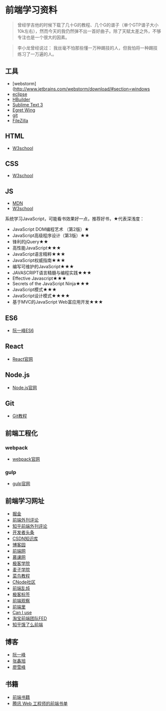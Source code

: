 # 前端学习资料

> 曾经学吉他的时候下载了几十G的教程、几个G的谱子（单个GTP谱子大小10k左右），然而今天的我仍然弹不出一首好曲子。除了天赋太差之外，不够专注也是一个很大的因素。

> 李小龙曾经说过：
我丝毫不怕那些懂一万种踢技的人，但我怕将一种踢技练习了一万遍的人。

## 工具
- [webstorm](http://www.jetbrains.com/webstorm/download/#section=windows
- [eclipse](https://www.eclipse.org/downloads/)
- [HBuilder](http://www.dcloud.io/)
- [Sublime Text 3](https://www.sublimetext.com/3)
- [Egret Wing](https://www.egret.com/products/wing.html)
- [git](https://git-scm.com/downloads)
- [FileZilla](https://filezilla-project.org/)

## HTML
- [W3school](http://www.w3school.com.cn/html/)

## CSS
- [W3school](http://www.w3school.com.cn/css/index.asp)

## JS
- [MDN](https://developer.mozilla.org/zh-CN/docs/Web/JavaScript)
- [W3school](http://www.w3school.com.cn/js/)

系统学习JavaScript，可能看书效果好一点，推荐好书，★代表深浅度：
- JavaScript DOM编程艺术 （第2版）★
- JavaScript高级程序设计（第3版）★★
- 锋利的jQuery★★
- 高性能JavaScript★★★
- JavaScript语言精粹★★★
- JavaScript权威指南★★★
- 编写可维护的JavaScript★★★
- JAVASCRIPT语言精髓与编程实践★★★
- Effective Javascript★★★
- Secrets of the JavaScript Ninja★★★
- JavaScript模式★★★
- JavaScript设计模式★★★★
- 基于MVC的JavaScript Web富应用开发★★★

## ES6
- [阮一峰ES6](http://es6.ruanyifeng.com/)

## React
- [React官网](https://discountry.github.io/react/)

## Node.js
- [Node.js官网](http://nodejs.cn/api/)

## Git
- [Git教程](https://www.liaoxuefeng.com/wiki/0013739516305929606dd18361248578c67b8067c8c017b000/)

## 前端工程化
### webpack
- [webpack官网](https://doc.webpack-china.org/)

### gulp
- [gulp官网](http://www.gulpjs.com.cn/)

## 前端学习网址
- [掘金](https://juejin.im/welcome/frontend)
- [前端外刊评论](http://qianduan.guru/)
- [知乎前端外刊评论](https://zhuanlan.zhihu.com/FrontendMagazine)
- [开发者头条](https://toutiao.io/)
- [CSDN知识库](http://lib.csdn.net/home)
- [博客园](https://www.cnblogs.com/cate/108703/)
- [前端网](http://www.qdfuns.com/)
- [慕课网](http://www.imooc.com)
- [极客学院](http://www.jikexueyuan.com)
- [麦子学院](http://www.maiziedu.com)
- [菜鸟教程](http://runoob.com/)
- [CNode社区](http://cnodejs.org)
- [前端乱炖](http://www.html-js.com)
- [极客标签](http://www.gbtags.com)
- [前端观察](https://www.qianduan.net)
- [前端里](http://www.yyyweb.com/front)
- [Can I use](https://caniuse.com/#)
- [淘宝前端团队FED](http://taobaofed.org/)
- [知乎饿了么前端](https://zhuanlan.zhihu.com/ElemeFE)

## 博客
- [阮一峰](http://www.ruanyifeng.com/blog/archives.html)
- [张鑫旭](http://www.zhangxinxu.com/wordpress/)
- [廖雪峰](https://www.liaoxuefeng.com/)

## 书籍
- [前端书籍](http://pan.baidu.com/s/1c2qN4Pi#list/path=%2F)
- [腾讯 Web 工程师的前端书单](https://www.qcloud.com/community/article/690930001489391663?fromSource=gwzcw.92882.92882.92882)